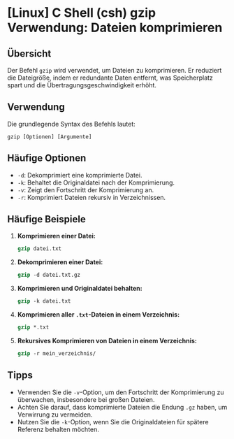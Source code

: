 # [Linux] C Shell (csh) gzip Verwendung: Dateien komprimieren

## Übersicht
Der Befehl `gzip` wird verwendet, um Dateien zu komprimieren. Er reduziert die Dateigröße, indem er redundante Daten entfernt, was Speicherplatz spart und die Übertragungsgeschwindigkeit erhöht.

## Verwendung
Die grundlegende Syntax des Befehls lautet:

```
gzip [Optionen] [Argumente]
```

## Häufige Optionen
- `-d`: Dekomprimiert eine komprimierte Datei.
- `-k`: Behaltet die Originaldatei nach der Komprimierung.
- `-v`: Zeigt den Fortschritt der Komprimierung an.
- `-r`: Komprimiert Dateien rekursiv in Verzeichnissen.

## Häufige Beispiele
1. **Komprimieren einer Datei:**
   ```csh
   gzip datei.txt
   ```

2. **Dekomprimieren einer Datei:**
   ```csh
   gzip -d datei.txt.gz
   ```

3. **Komprimieren und Originaldatei behalten:**
   ```csh
   gzip -k datei.txt
   ```

4. **Komprimieren aller `.txt`-Dateien in einem Verzeichnis:**
   ```csh
   gzip *.txt
   ```

5. **Rekursives Komprimieren von Dateien in einem Verzeichnis:**
   ```csh
   gzip -r mein_verzeichnis/
   ```

## Tipps
- Verwenden Sie die `-v`-Option, um den Fortschritt der Komprimierung zu überwachen, insbesondere bei großen Dateien.
- Achten Sie darauf, dass komprimierte Dateien die Endung `.gz` haben, um Verwirrung zu vermeiden.
- Nutzen Sie die `-k`-Option, wenn Sie die Originaldateien für spätere Referenz behalten möchten.